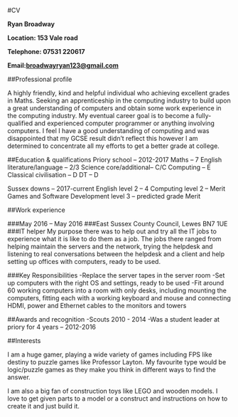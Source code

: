 #CV

**Ryan Broadway**

**Location: 153 Vale road**

**Telephone: 07531 220617**

**Email:broadwayryan123@gmail.com**

##Professional profile

A highly friendly, kind and helpful individual who achieving excellent grades in Maths. Seeking an apprenticeship in the computing industry to build upon a great understanding of computers and obtain some work experience in the computing industry. My eventual career goal is to become a fully-qualified and experienced computer programmer or anything involving computers. I feel I have a good understanding of computing and was disappointed that my GCSE result didn’t reflect this however I am determined to concentrate all my efforts to get a better grade at college.
 
##Education & qualifications
Priory school – 2012-2017
  Maths – 7
  English literature/language – 2/3
  Science core/additional– C/C
  Computing – E
  Classical civilisation – D
  DT – D
 
Sussex downs – 2017-current
  English level 2 – 4
  Computing level 2 – Merit
  Games and Software Development level 3 – predicted grade Merit

##Work experience

###May 2016 – May 2016
###East Sussex County Council, Lewes BN7 1UE
###IT helper
My purpose there was to help out and try all the IT jobs to experience what it is like to do them as a job. The jobs there ranged from helping maintain the servers and the network, trying the helpdesk and listening to real conversations between the helpdesk and a client and help setting up offices with computers, ready to be used.
 
###Key Responsibilities
-Replace the server tapes in the server room
-Set up computers with the right OS and settings, ready to be used
-Fit around 60 working computers into a room with only desks, including mounting the computers, fitting each with a working keyboard and mouse and connecting HDMI, power and Ethernet cables to the monitors and towers
 
##Awards and recognition
-Scouts 2010 - 2014
-Was a student leader at priory for 4 years – 2012-2016 
 
##Interests

I am a huge gamer, playing a wide variety of games including FPS like destiny to puzzle games like Professor Layton. My favourite type would be logic/puzzle games as they make you think in different ways to find the answer.

I am also a big fan of construction toys like LEGO and wooden models. I love to get given parts to a model or a construct and instructions on how to create it and just build it.

